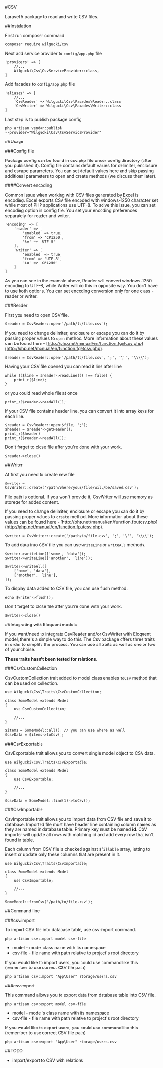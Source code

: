 #CSV

Laravel 5 package to read and write CSV files.

##Instalation

First run composer command

<code>composer require wilgucki/csv</code>

Next add service provider to <code>config/app.php</code> file

    'providers' => [
        //... 
        Wilgucki\Csv\CsvServiceProvider::class,
    ]

Add facades to <code>config/app.php</code> file

    'aliases' => [
        //...
        'CsvReader' => Wilgucki\Csv\Facades\Reader::class,
        'CsvWriter' => Wilgucki\Csv\Facades\Writer::class,
    ]

Last step is to publish package config

<code>php artisan vendor:publish --provider="Wilgucki\Csv\CsvServiceProvider"</code>

##Usage

###Config file

Package config can be found in csv.php file under config directory (after you published it).
Config file contains default values for delimiter, enclosure and escape parameters. You can set default values here and skip passing
additional parameters to open and create methods (we discuss them later).

####Convert encoding

Common issue when working with CSV files generated by Excel is encoding. Excel exports CSV file encoded with windows-1250 character set
while most of PHP applications use UTF-8. To solve this issue, you can set encoding option in config file. You set your encoding
preferences separately for reader and writer.

    'encoding' => [
        'reader' => [
            'enabled' => true,
            'from' => 'CP1250',
            'to' => 'UTF-8'
        ],
        'writer' => [
            'enabled' => true,
            'from' => 'UTF-8',
            'to' => 'CP1250'
        ]
    ]

As you can see in the example above, Reader will convert windows-1250 encoding to UTF-8, while Writer will do this in opposite way.
You don't have to use both options. You can set encoding conversion only for one class - reader or writer.

###Reader

First you need to open CSV file.

    $reader = CsvReader::open('/path/to/file.csv');

If you need to change delimiter, enclosure or escape you can do it by passing proper values to <code>open</code> method.
More information about these values can be found here - [http://php.net/manual/en/function.fgetcsv.php](http://php.net/manual/en/function.fgetcsv.php).

    $reader = CsvReader::open('/path/to/file.csv', ';', '\'', '\\\\');

Having your CSV file opened you can read it line after line

    while (($line = $reader->readLine()) !== false) {
        print_r($line);
    }

or you could read whole file at once

    print_r($reader->readAll());

If your CSV file contains header line, you can convert it into array keys for each line.

    $reader = CsvReader::open($file, ';');
    $header = $reader->getHeader();
    print_r($header);
    print_r($reader->readAll());

Don't forget to close file after you're done with your work.

    $reader->close();

##Writer

At first you need to create new file
    
    $writer = CsvWriter::create('/path/where/your/file/will/be/saved.csv');

File path is optional. If you won't provide it, CsvWriter will use memory as storege for added content.

If you need to change delimiter, enclosure or escape you can do it by passing proper values to <code>create</code> method.
More information about these values can be found here - [http://php.net/manual/en/function.fputcsv.php](http://php.net/manual/en/function.fputcsv.php).

    $writer = CsvWriter::create('/path/to/file.csv', ';', '\'', '\\\\');

To add data into CSV file you can use <code>writeLine</code> or <code>writeAll</code> methods.

    $writer->writeLine(['some', 'data']);
    $writer->writeLine(['another', 'line']);
    
    $writer->writeAll([
        ['some', 'data'],
        ['another', 'line'],
    ]);

To display data added to CSV file, you can use flush method.

    echo $writer->flush();

Don't forget to close file after you're done with your work.

    $writer->close();

##Integrating with Eloquent models

If you want/need to integrate CsvReader and/or CsvWriter with Eloquent model, there's a simple way to do this.
The Csv package offers three traits in order to simplify the process. You can use all traits as well as one or two of your choise.

**These traits hasn't been tested for relations.**

###CsvCustomCollection

CsvCustomCollection trait added to model class enables <code>toCsv</code> method that can be used on collection.

    use Wilgucki\Csv\Traits\CsvCustomCollection;
    
    class SomeModel extends Model
    {
        use CsvCustomCollection;
        
        //...
    }
    
    $items = SomeModel::all(); // you can use where as well
    $csvData = $items->toCsv();

###CsvExportable

CsvExportable trait allows you to convert single model object to CSV data.

    use Wilgucki\Csv\Traits\CsvExportable;
    
    class SomeModel extends Model
    {
        use CsvExportable;
        
        //...
    }
    
    $csvData = SomeModel::find(1)->toCsv();

###CsvImportable

CsvImportable trait allows you to import data from CSV file and save it to database.
Imported file must have header line containing column names as they are named in database table. Primary key must be named **id**.
CSV importer will update all rows with matching id and add every row that isn't found in table.

Each column from CSV file is checked against <code>$fillable</code> array, letting to insert or update only these columns that are
present in it.

    use Wilgucki\Csv\Traits\CsvImportable;
    
    class SomeModel extends Model
    {
        use CsvImportable;
        
        //...
    }
    
    SomeModel::fromCsv('/path/to/file.csv');

##Command line

###csv:import

To import CSV file into database table, use csv:import command.

<code>php artisan csv:import model csv-file</code>

- model - model class name with its namespace
- csv-file - file name with path relative to project's root directory

If you would like to import users, you could use command like this (remember to use correct CSV file path)

<code>php artisan csv:import "App\User" storage/users.csv</code>

###csv:export

This command allows you to export data from database table into CSV file.

<code>php artisan csv:export model csv-file</code>

- model - model's class name with its namespace
- csv-file - file name with path relative to project's root directory

If you would like to export users, you could use command like this (remember to use correct CSV file path)

<code>php artisan csv:export "App\User" storage/users.csv</code>

##TODO

- import/export to CSV with relations
